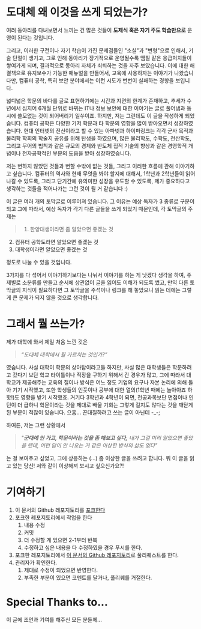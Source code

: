 # 도대체 왜 이것을 쓰게 되었는가?

여러 동아리를 다녀보면서 느끼는 건 많은 것들이 **도제식 혹은 자기 주도 학습만으로** 운영이 된다는 것입니다. 

그리고, 이러한 구전이나 자기 학습이 가진 문제점들인 "소실"과 "변형"으로 인해서, 기술 단절이 생기고, 그로 인해 동아리가 장기적으로 운영될수록 땜질 같은 응급처치들이 쌓여가게 되며, 결과적으로 동아리 자체가 쇠퇴하는 것을 자주 보았습니다. 이에 대한 해결책으로 유지보수가 가능한 매뉴얼을 만들어서, 교육에 사용하자는 이야기가 나왔습니다만, 컴퓨터 공학, 특히 보안 분야에서는 이런 시도가 번번이 실패하는 경향을 보입니다. 

넓디넓은 학문의 바다를 글로 표현하기에는 시간과 지면의 한계가 존재하고, 추세가 수년에서 심지어 6개월 단위로 바뀌는 IT나 정보 보안에 대한 이야기는 글로 풀어냄과 동시에 쓸모없는 것이 되어버리기 일쑤이죠. 하지만, 저는 그런데도 이 글을 작성하게 되었습니다. 컴퓨터 공학은 다양한 기저 학문과 타 학문의 영향을 많이 받아오면서 성장하였습니다. 현대 인터넷의 전신이라고 할 수 있는 아파넷과 하이퍼링크는 각각 군사 목적과 물리학 학회의 학술지 공유를 위해 탄생을 하였으며, 많은 물리학도, 수학도, 전산학도, 그리고 무어의 법칙과 같은 규모의 경제와 반도체 집적 기술의 향상과 같은 경영학적 개념이나 전자공학적인 부분의 도움을 받아 성장하였습니다. 

저는 변하지 않았던 것들과 변할 수밖에 없는 것들, 그리고 이러한 흐름에 관해 이야기하고 싶습니다. 컴퓨터의 역사와 현재 무엇을 봐야 할지에 대해서, 1학년과 2학년들이 읽어나갈 수 있도록, 그리고 단기간에 유의미한 성장을 유도할 수 있도록, 제가 중요하다고 생각하는 것들을 적어나가는 그런 것이 될 거 같습니다 :)

이 글은 여러 개의 토막글로 이루어져 있습니다. 그 이유는 예상 독자가 3 종류로 구분이 되고 그에 따라서, 예상 독자가 각기 다른 글들을 쓰게 되었기 때문인데, 각 토막글의 주제는

> 1. 한양대생이라면 좀 알았으면 좋겠는 것
2. 컴퓨터 공학도라면 알았으면 좋겠는 것
3. 대학생이라면 알았으면 좋겠는 것

정도로 나눌 수 있을 것입니다. 

3가지를 다 섞어서 이야기하기보다는 나눠서 이야기를 하는 게 낫겠다 생각을 하여, 주제별로 소분류를 만들고 순서에 상관없이 글을 읽어도 이해가 되도록 썼고, 만약 다른 토막글의 지식이 필요하다면 그 토막글을 주석이나 링크를 해 놓았으니 읽는 데에는 그렇게 큰 문제가 되지 않을 것으로 생각합니다.

# 그래서 뭘 쓰는가?

제가 대학에 와서 제일 처음 느낀 것은 

> _“도대체 대학에서 뭘 가르치는 것인가?”_ 

였습니다. 사실 대학이 학문의 상아탑이라고들 하지만, 사실 많은 대학생들은 학문하려고 갔다기 보단 학교 타이틀이나 직장을 구하기 위해서 간 경우가 많고, 그에 따라서 대학교가 제공해주는 교육의 질이나 방식은 어느 정도 기업의 요구나 자본 논리에 의해 돌아 기기 시작했고, 또한 학생들의 인풋이나 공부에 대한 열의(1학년 때에는 놀아아죠 하핫!)도 영향을 받기 시작했죠. 거기다 3학년과 4학년이 되면, 전공과목보단 면접이나 인턴이 더 급하니 학문이라는 것을 제대로 배울 기회는 그렇게 길지도 않다는 것을 깨닫게 된 부분이 적잖이 있습니다. 으흠… 꼰대질하려고 쓰는 글이 아닌데 -_-;

하여튼, 저는 그런 상황에서 

> _"**군대에 안 가고, 학문이라는 것을 좀 해보고 싶다,** 내가 그걸 미리 알았으면 좋았을 텐데, 이런 답이 안 나오는 거 같은 이상한 방식의 삶도 있다"_

는 걸 보여주고 싶었고, 그에 상응하는 (…) 좀 이상한 글을 쓰려고 합니다. 뭐 이 글을 읽고 있는 당신! 저와 같이 이상해져 보시고 싶으신가요?!

# 기여하기

1. 이 문서의 Github 레포지토리를 [포크한다](https://github.com/benjioh5/CS-Univ-Wiki#fork-destination-box)
2. 포크한 레포지토리에서 작업을 한다
   1. 내용 수정
   2. 커밋
   3. 더 수정할 게 있으면 2-1부터 반복
   4. 수정하고 싶은 내용을 다 수정하였을 경우 푸시를 한다. 
3. 포크한 레포지토리에서 [이 문서의 Github 레포지토리](https://github.com/benjioh5/icewall-guideline)로 풀리퀘스트를 한다.
4. 관리자가 확인한다.
   1. 제대로 수정이 되었으면 반영한다.
   2. 부족한 부분이 있으면 코멘트를 달거나, 풀리퀘를 거절한다.

# Special Thanks to...

이 글에 조언과 기여를 해주신 모든 분들께...
